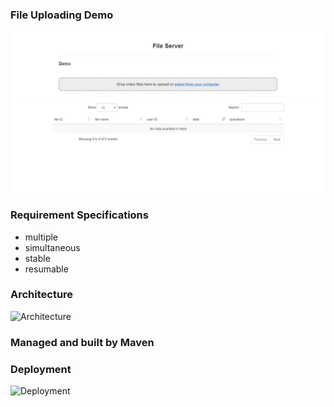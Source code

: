 ### File Uploading Demo
![File Server UI](fileserver.png)

### Requirement Specifications
- multiple 
- simultaneous
- stable 
- resumable

### Architecture
![Architecture](arch.png)

### Managed and built by Maven

### Deployment
![Deployment](deploy.png)
